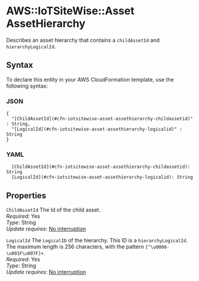 # AWS::IoTSiteWise::Asset AssetHierarchy<a name="aws-properties-iotsitewise-asset-assethierarchy"></a>

Describes an asset hierarchy that contains a `childAssetId` and `hierarchyLogicalId`\.

## Syntax<a name="aws-properties-iotsitewise-asset-assethierarchy-syntax"></a>

To declare this entity in your AWS CloudFormation template, use the following syntax:

### JSON<a name="aws-properties-iotsitewise-asset-assethierarchy-syntax.json"></a>

```
{
  "[ChildAssetId](#cfn-iotsitewise-asset-assethierarchy-childassetid)" : String,
  "[LogicalId](#cfn-iotsitewise-asset-assethierarchy-logicalid)" : String
}
```

### YAML<a name="aws-properties-iotsitewise-asset-assethierarchy-syntax.yaml"></a>

```
  [ChildAssetId](#cfn-iotsitewise-asset-assethierarchy-childassetid): String
  [LogicalId](#cfn-iotsitewise-asset-assethierarchy-logicalid): String
```

## Properties<a name="aws-properties-iotsitewise-asset-assethierarchy-properties"></a>

`ChildAssetId`  <a name="cfn-iotsitewise-asset-assethierarchy-childassetid"></a>
The Id of the child asset\.  
*Required*: Yes  
*Type*: String  
*Update requires*: [No interruption](https://docs.aws.amazon.com/AWSCloudFormation/latest/UserGuide/using-cfn-updating-stacks-update-behaviors.html#update-no-interrupt)

`LogicalId`  <a name="cfn-iotsitewise-asset-assethierarchy-logicalid"></a>
The `LogicalID` of the hierarchy\. This ID is a `hierarchyLogicalId`\.  
The maximum length is 256 characters, with the pattern `[^\u0000-\u001F\u007F]+`\.  
*Required*: Yes  
*Type*: String  
*Update requires*: [No interruption](https://docs.aws.amazon.com/AWSCloudFormation/latest/UserGuide/using-cfn-updating-stacks-update-behaviors.html#update-no-interrupt)